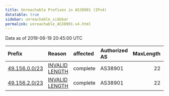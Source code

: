 ```yaml
---
title: Unreachable Prefixes in AS38901 (IPv4)
datatable: true
sidebar: unreachable_sidebar
permalink: unreachable_AS38901-v4.html
---
```


Data as of 2019-06-19 20:45:00 UTC


<div class="datatable-begin"></div>

| Prefix                                               | Reason                                                                                                  | affected   | Authorized AS   |   MaxLength | Anchor                                       |   unreachable /24s |
|:-----------------------------------------------------|:--------------------------------------------------------------------------------------------------------|:-----------|:----------------|------------:|:---------------------------------------------|-------------------:|
| [49.156.0.0/23](https://stat.ripe.net/49.156.0.0/23) | [INVALID LENGTH](https://rpki-validator.ripe.net/announcement-preview?asn=AS38901&prefix=49.156.0.0/23) | complete   | AS38901         |          22 | [APNIC](unreachable_APNIC_RPKI_Root-v4.html) |                  2 |
| [49.156.2.0/23](https://stat.ripe.net/49.156.2.0/23) | [INVALID LENGTH](https://rpki-validator.ripe.net/announcement-preview?asn=AS38901&prefix=49.156.2.0/23) | complete   | AS38901         |          22 | [APNIC](unreachable_APNIC_RPKI_Root-v4.html) |                  2 |

<div class="datatable-end"></div>